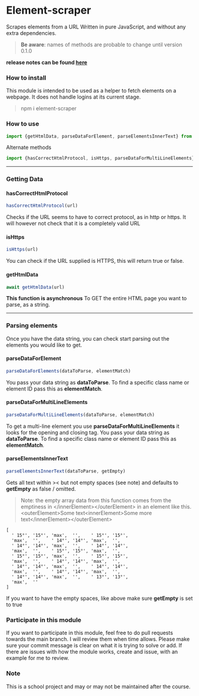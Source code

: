 # Element-scraper
Scrapes elements from a URL
Written in pure JavaScript, and without any extra dependencies.

> **Be aware**: names of methods are probable to change until version 0.1.0

**release notes can be found [here](https://github.com/BunnyCode/element-scraper/blob/main/releasenotes.md)**

### How to install

This module is intended to be used as a helper to fetch elements on a webpage.
It does not handle logins at its current stage.

> npm i element-scraper


### How to use

```js
import {getHtmlData, parseDataForElement, parseElementsInnerText} from 'element-scraper'
```

Alternate methods

```js
import {hasCorrectHtmlProtocol, isHttps, parseDataForMultiLineElements} from 'element-scraper'
```

---

### Getting Data


#### hasCorrectHtmlProtocol

```js
hasCorrectHtmlProtocol(url)
```

Checks if the URL seems to have to correct protocol, as in http or https.
It will however not check that it is a completely valid URL


#### isHttps

```js
isHttps(url)
```

You can check if the URL supplied is HTTPS, this will return true or false.


#### getHtmlData

```js
await getHtmlData(url)
```

**This function is asynchronous**
To GET the entire HTML page you want to parse, as a string.

---


### Parsing elements

Once you have the data string, you can check start parsing out the elements you would like to get.


#### parseDataForElement

```js
parseDataForElements(dataToParse, elementMatch)
```

You pass your data string as __dataToParse__. To find a specific class name or element ID pass this as __elementMatch__.


#### parseDataForMultiLineElements

```js
parseDataForMultiLineElements(dataToParse, elementMatch)
```

To get a multi-line element you use __parseDataForMultiLineElements__
it looks for the opening and closing tag.
You pass your data string as __dataToParse__. To find a specific class name or element ID pass this as __elementMatch__. 


#### parseElementsInnerText

```js
parseElementsInnerText(dataToParse, getEmpty)
```

Gets all text within >< but not empty spaces (see note) and defaults to **getEmpty** as false / omitted.

> Note: the empty array data from this function comes from the emptiness in
\</innerElement\>\</outerElement\> in an element like this.\<outerElement\>Some text\<innerElement\>Some more text\</innerElement\>\</outerElement\>

```console
[
  ' 15°', '15°', 'max',  '',    ' 15°', '15°',
  'max',  '',    ' 14°', '14°', 'max',  '',
  ' 14°', '14°', 'max',  '',    ' 14°', '14°',
  'max',  '',    ' 15°', '15°', 'max',  '',
  ' 15°', '15°', 'max',  '',    ' 15°', '15°',
  'max',  '',    ' 14°', '14°', 'max',  '',
  ' 14°', '14°', 'max',  '',    ' 14°', '14°',
  'max',  '',    ' 14°', '14°', 'max',  '',
  ' 14°', '14°', 'max',  '',    ' 13°', '13°',
  'max',  ''
]
```

If you want to have the empty spaces, like above make sure **getEmpty** is set to true

### Participate in this module

If you want to participate in this module, feel free to do pull requests towards the main branch.
I will review them when time allows. Please make sure your commit message is clear on what it is trying to solve or add.
If there are issues with how the module works, create and issue, with an example for me to review. 

### Note

This is a school project and may or may not be maintained after the course.